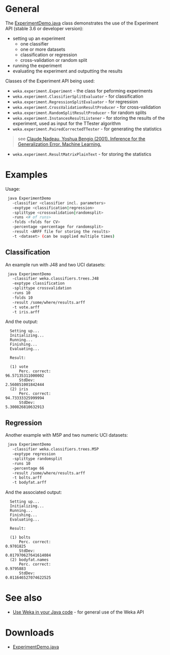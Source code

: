 
# General
The [ExperimentDemo.java](files/ExperimentDemo.java) class demonstrates the use of the Experiment API (stable 3.6 or developer version):

* setting up an experiment
	* one classifier
	* one or more datasets
	* classification or regression
	* cross-validation or random split
* running the experiment
* evaluating the experiment and outputting the results

Classes of the Experiment API being used:

* `weka.experiment.Experiment` - the class for peforming experiments
* `weka.experiment.ClassifierSplitEvaluator` - for classification
* `weka.experiment.RegressionSplitEvaluator` - for regression
* `weka.experiment.CrossValidationResultProducer` - for cross-validation
* `weka.experiment.RandomSplitResultProducer` - for random splits
* `weka.experiment.InstancesResultListener` - for storing the results of the experiment, used as input for the TTester algorithm
* `weka.experiment.PairedCorrectedTTester` - for generating the statistics
> see [Claude Nadeau, Yoshua Bengio (2001). Inference for the Generalization Error. Machine Learning.](http://www.iro.umontreal.ca/~lisa/bib/pub_subject/comparative/pointeurs/nadeau_MLJ1597.pdf)
* `weka.experiment.ResultMatrixPlainText` - for storing the statistics

# Examples
Usage: 

```bash
 java ExperimentDemo
   -classifier <classifier incl. parameters>
   -exptype <classification|regression>
   -splittype <crossvalidation|randomsplit>
   -runs <# of runs>
   -folds <folds for CV>
   -percentage <percentage for randomsplit>
   -result <ARFF file for storing the results>
   -t <dataset> (can be supplied multiple times)
```

## Classification 
An example run with J48 and two UCI datasets:

```bash
 java ExperimentDemo
   -classifier weka.classifiers.trees.J48
   -exptype classification
   -splittype crossvalidation
   -runs 10
   -folds 10
   -result /some/where/results.arff
   -t vote.arff
   -t iris.arff
```
And the output:

```text
  Setting up...
  Initializing...
  Running...
  Finishing...
  Evaluating...
  
  Result:

  (1) vote
      Perc. correct: 
96.57135311000002
      StdDev: 
2.560851001842444
  (2) iris
      Perc. correct: 
94.73333325999994
      StdDev: 
5.300826810632913
```

## Regression

Another example with M5P and two numeric UCI datasets:

```bash
 java ExperimentDemo
   -classifier weka.classifiers.trees.M5P
   -exptype regression
   -splittype randomsplit
   -runs 10
   -percentage 66
   -result /some/where/results.arff
   -t bolts.arff
   -t bodyfat.arff
```
And the associated output:

```text
  Setting up...
  Initializing...
  Running...
  Finishing...
  Evaluating...
  
  Result:

  (1) bolts
      Perc. correct: 
0.9701825
      StdDev: 
0.017970627641614084
  (2) bodyfat.names
      Perc. correct: 
0.9795883
      StdDev: 
0.011646527074622525
```

# See also
* [Use Weka in your Java code](use_weka_in_your_java_code.md) - for general use of the Weka API

# Downloads
* [ExperimentDemo.java](files/ExperimentDemo.java)
